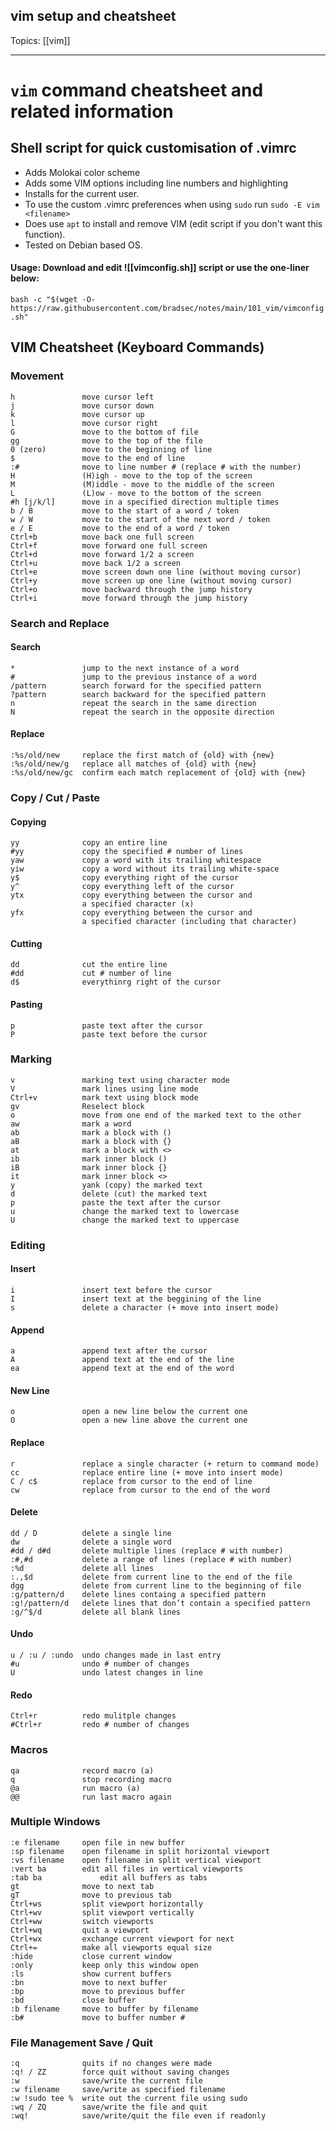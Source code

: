 ## vim setup and cheatsheet

Topics: [[vim]]  

---
# `vim` command cheatsheet and related information

## Shell script for quick customisation of .vimrc 
- Adds Molokai color scheme
- Adds some VIM options including line numbers and highlighting
- Installs for the current user.
- To use the custom .vimrc preferences when using `sudo` run `sudo -E vim <filename>`
- Does use `apt` to install and remove VIM (edit script if you don't want this function).
- Tested on Debian based OS.

#### Usage: Download and edit ![[vimconfig.sh]] script or use the one-liner below:
`bash -c "$(wget -O- https://raw.githubusercontent.com/bradsec/notes/main/101_vim/vimconfig.sh"`

## VIM Cheatsheet (Keyboard Commands)
### Movement
```terminal
h               move cursor left
j               move cursor down
k               move cursor up
l               move cursor right
G               move to the bottom of file
gg              move to the top of the file
0 (zero)        move to the beginning of line
$               move to the end of line
:#              move to line number # (replace # with the number)
H               (H)igh - move to the top of the screen
M               (M)iddle - move to the middle of the screen
L               (L)ow - move to the bottom of the screen
#h [j/k/l]      move in a specified direction multiple times
b / B           move to the start of a word / token
w / W           move to the start of the next word / token
e / E           move to the end of a word / token
Ctrl+b          move back one full screen
Ctrl+f          move forward one full screen
Ctrl+d          move forward 1/2 a screen
Ctrl+u          move back 1/2 a screen
Ctrl+e          move screen down one line (without moving cursor)
Ctrl+y          move screen up one line (without moving cursor)
Ctrl+o          move backward through the jump history
Ctrl+i          move forward through the jump history
```
### Search and Replace
#### Search
```terminal
*               jump to the next instance of a word
#               jump to the previous instance of a word
/pattern        search forward for the specified pattern
?pattern        search backward for the specified pattern
n               repeat the search in the same direction
N               repeat the search in the opposite direction
```
#### Replace
```terminal
:%s/old/new     replace the first match of {old} with {new}
:%s/old/new/g   replace all matches of {old} with {new}
:%s/old/new/gc  confirm each match replacement of {old} with {new}
```
### Copy / Cut / Paste
#### Copying
```terminal
yy              copy an entire line
#yy             copy the specified # number of lines
yaw             copy a word with its trailing whitespace
yiw             copy a word without its trailing white-space
y$              copy everything right of the cursor
y^              copy everything left of the cursor
ytx             copy everything between the cursor and
                a specified character (x)
yfx             copy everything between the cursor and
                a specified character (including that character)
```
#### Cutting
```terminal
dd              cut the entire line
#dd             cut # number of line
d$              everythinrg right of the cursor
```
#### Pasting
```terminal
p               paste text after the cursor
P               paste text before the cursor 
```
### Marking
```terminal
v               marking text using character mode
V               mark lines using line mode
Ctrl+v          mark text using block mode
gv              Reselect block
o               move from one end of the marked text to the other
aw              mark a word
ab              mark a block with ()
aB              mark a block with {}
at              mark a block with <>
ib              mark inner block ()
iB              mark inner block {}
it              mark inner block <>
y               yank (copy) the marked text
d               delete (cut) the marked text
p               paste the text after the cursor
u               change the marked text to lowercase
U               change the marked text to uppercase
```
### Editing
#### Insert
```terminal
i               insert text before the cursor
I               insert text at the beggining of the line
s               delete a character (+ move into insert mode)
```
#### Append
```terminal
a               append text after the cursor
A               append text at the end of the line
ea              append text at the end of the word
```
#### New Line
```terminal
o               open a new line below the current one
O               open a new line above the current one
```
#### Replace
```terminal
r               replace a single character (+ return to command mode)
cc              replace entire line (+ move into insert mode)
C / c$          replace from cursor to the end of line
cw              replace from cursor to the end of the word
```
#### Delete
```terminal
dd / D          delete a single line
dw              delete a single word
#dd / d#d       delete multiple lines (replace # with number)
:#,#d           delete a range of lines (replace # with number)
:%d             delete all lines
:.,$d           delete from current line to the end of the file
dgg             delete from current line to the beginning of file
:g/pattern/d    delete lines containg a specified pattern
:g!/pattern/d   delete lines that don’t contain a specified pattern
:g/^$/d         delete all blank lines
```
#### Undo
```terminal
u / :u / :undo  undo changes made in last entry
#u              undo # number of changes
U               undo latest changes in line
```
#### Redo
```terminal
Ctrl+r          redo mulitple changes
#Ctrl+r         redo # number of changes
```
### Macros
```terminal
qa              record macro (a)
q               stop recording macro
@a              run macro (a)
@@              run last macro again
```
### Multiple Windows
```terminal
:e filename     open file in new buffer
:sp filename    open filename in split horizontal viewport
:vs filename    open filename in split vertical viewport
:vert ba        edit all files in vertical viewports
:tab ba				edit all buffers as tabs
gt              move to next tab
gT              move to previous tab
Ctrl+ws         split viewport horizontally
Ctrl+wv         split viewport vertically
Ctrl+ww         switch viewports
Ctrl+wq         quit a viewport
Ctrl+wx         exchange current viewport for next
Ctrl+=          make all viewports equal size
:hide           close current window
:only           keep only this window open
:ls             show current buffers
:bn             move to next buffer
:bp             move to previous buffer
:bd             close buffer
:b filename     move to buffer by filename
:b#             move to buffer number #
```
### File Management Save / Quit
```terminal
:q              quits if no changes were made
:q! / ZZ        force quit without saving changes
:w              save/write the current file
:w filename     save/write as specified filename
:w !sudo tee %  write out the current file using sudo
:wq / ZQ        save/write the file and quit
:wq!            save/write/quit the file even if readonly
```

